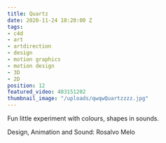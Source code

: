 ```yaml
---
title: Quartz
date: 2020-11-24 18:20:00 Z
tags:
- c4d
- art
- artdirection
- design
- motion graphics
- motion design
- 3D
- 2D
position: 12
featured_video: 483151202
thumbnail_image: "/uploads/qwqwQuartzzzz.jpg"
---
```


Fun little experiment with colours, shapes in sounds.

Design, Animation and Sound: Rosalvo Melo